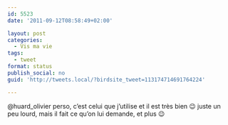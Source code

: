 ```yaml
---
id: 5523
date: '2011-09-12T08:58:49+02:00'

layout: post
categories:
  - Vis ma vie
tags:
  - tweet
format: status
publish_social: no
guid: 'http://tweets.local/?birdsite_tweet=113174714691764224'

---
```


@huard\_olivier perso, c’est celui que j’utilise et il est très bien 😉 juste un peu lourd, mais il fait ce qu’on lui demande, et plus 😉